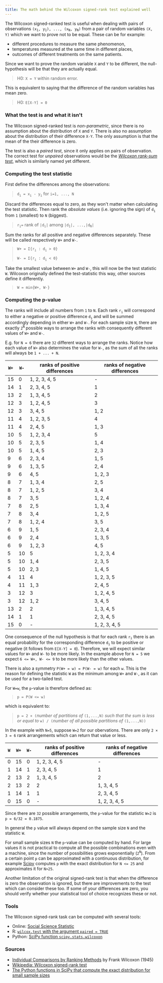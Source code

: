 ```yaml
---
title: The math behind the Wilcoxon signed-rank test explained well
---
```

The Wilcoxon signed-ranked test is useful when dealing with pairs of observations `(x`<sub>`1`</sub>`, y`<sub>`1`</sub>`), ..., (x`<sub>`N`</sub>`, y`<sub>`N`</sub>`)` from a pair of random variables `(X, Y)` which we want to prove not to be equal. These can be for example:
* different procedures to measure the same phenomenon,
* temperatures measured at the same time in different places,
* outcomes of different treatments on the same patients.

Since we want to prove the random variable `X` and `Y` to be different, the null-hypothesis will be that they are actually equal.
> H0: `X = Y` within random error.


This is equivalent to saying that the difference of the random variables has mean zero.
> H0: `E[X-Y] = 0`

### What the test is and what it isn't

The Wilcoxon signed-ranked test is *non-parametric*, since there is no assumption about the distribution of `X` and `Y`. There is also no assumption about the distribution of their difference `X-Y`. The only assumption is that the mean of the their difference is zero.

The test is also a *paired test*, since it only applies on pairs of observation. The correct test for *unpaired* observations would be the [*Wilcoxon rank-sum test*](https://en.wikipedia.org/wiki/Mann%E2%80%93Whitney_U_test), which is similarly named yet different.

### Computing the test statistic

First define the differences among the observations:
> `d`<sub>`i`</sub>` = x`<sub>`i`</sub>` - y`<sub>`i`</sub> for `i=1, ..., N`

Discard the differences equal to zero, as they won't matter when calculating the test statistic. Then rank the *absolute values* (i.e. ignoring the sign) of `d`<sub>`i`</sub> from `1` (smallest) to `N` (biggest).
> `r`<sub>`i`</sub>` = ` rank of `|d`<sub>`i`</sub>`|` among `|d`<sub>`1`</sub>`|, ...,|d`<sub>`N`</sub>`|`

Sum the ranks for all positive and negative differences separately. These will be called respectively `W+` and `W-`.
> `W+ = Σ{r`<sub>`i`</sub>` : d`<sub>`i`</sub>` > 0}`
>
> `W- = Σ{r`<sub>`i`</sub>` : d`<sub>`i`</sub>` < 0}`

Take the smallest value between `W+` and `W-`, this will now be the test statistic `W`. Wilcoxon originally defined the test-statistic this way, other sources define it differently.
> `W = min{W+, W-}`

### Computing the p-value

The ranks will include all numbers from `1` to `N`. Each rank `r`<sub>`i`</sub> will correspond to either a negative or positive difference  `d`<sub>`i`</sub> and will be summed accordingly depending in either `W+` and `W-`. For each sample size `N`, there are exactly `2`<sup>`N`</sup> possible ways to arrange the ranks with consequently different values of `W+` and `W-`.

E.g. for `N = 6` there are `32` different ways to arrange the ranks. Notice how each value of `W+` also determines the value for `W-`, as the sum of all the ranks will always be `1 + ... + N`.

| `W+` | `W-` | ranks of positive differences | ranks of negative differences |
| --- | --- | --- | --- |
| 15 | 0 | 1, 2, 3, 4, 5 | - |
| 14 | 1 | 2, 3, 4, 5 | 1 |
| 13 | 2 | 1, 3, 4, 5 | 2 |
| 12 | 3 | 1, 2, 4, 5 | 3 |
| 12 | 3 | 3, 4, 5 | 1, 2 |
| 11 | 4 | 1, 2, 3, 5 | 4 |
| 11 | 4 | 2, 4, 5 | 1, 3 |
| 10 | 5 | 1, 2, 3, 4 | 5 |
| 10 | 5 | 2, 3, 5 | 1, 4 |
| 10 | 5 | 1, 4, 5 | 2, 3 |
| 9 | 6 | 2, 3, 4 | 1, 5 |
| 9 | 6 | 1, 3, 5 | 2, 4 |
| 9 | 6 | 4, 5 | 1, 2, 3 |
| 8 | 7 | 1, 3, 4 | 2, 5 |
| 8 | 7 | 1, 2, 5 | 3, 4 |
| 8 | 7 | 3, 5 | 1, 2, 4 |
| 7 | 8 | 2, 5 | 1, 3, 4 |
| 7 | 8 | 3, 4 | 1, 2, 5 |
| 7 | 8 | 1, 2, 4 | 3, 5 |
| 6 | 9 | 1, 5 | 2, 3, 4 |
| 6 | 9 | 2, 4 | 1, 3, 5 |
| 6 | 9 | 1, 2, 3 | 4, 5 |
| 5 | 10 | 5 | 1, 2, 3, 4 |
| 5 | 10 | 1, 4 | 2, 3, 5 |
| 5 | 10 | 2, 3 | 1, 4, 5 |
| 4 | 11 | 4 | 1, 2, 3, 5 |
| 4 | 11 | 1, 3 | 2, 4, 5 |
| 3 | 12 | 3 | 1, 2, 4, 5 |
| 3 | 12 | 1, 2 | 3, 4, 5 |
| 13 | 2 | 2 | 1, 3, 4, 5 |
| 14 | 1 | 1 | 2, 3, 4, 5 |
| 15 | 0 | - | 1, 2, 3, 4, 5 |

One consequence of the null hypothesis is that for each rank `r`<sub>`i`</sub> there is an equal probability for the corresponding difference `d`<sub>`i`</sub> to be positive or negative (it follows from `E[X-Y] = 0`). Therefore, we will expect similar values for `W+` and `W-` to be more likely. In the example above for `N = 5` we expect `6 <= W+, W- <= 9` to be more likely than the other values.

There is also a symmetry `P(W+ = w) = P(W- = w)` for each `w`. This is the reason for defining the statistic `W` as the minimum among `W+` and `W-`, as it can be used for a two-tailed test.

For `W=w`, the `p`-value is therefore defined as:
> `p = P(W <= w)`

which is equivalent to:

> `p = 2 × (`*number of partitions of* `(1,...,N)` *such that the sum is less or equal to* `w) / (`*number of all possible partitions of* `(1,...,N))`

In the example with `N=5`, suppose `W=2` for our obervations. There are only `2 × 3 = 6` rank arrangements which can return that value or less.

| `W` | `W+` | `W-` | ranks of positive differences | ranks of negative differences |
| --- | --- | --- | --- | --- |
| 0 | 15 | 0 | 1, 2, 3, 4, 5 | - |
| 1 | 14 | 1 | 2, 3, 4, 5 | 1 |
| 2 | 13 | 2 | 1, 3, 4, 5 | 2 |
| 2 | 13 | 2 | 2 | 1, 3, 4, 5 |
| 1 | 14 | 1 | 1 | 2, 3, 4, 5 |
| 0 | 15 | 0 | - | 1, 2, 3, 4, 5 |

Since there are `32` possible arrangements, the `p`-value for the statistic `W=2` is `p = 6/32 = 0.1875`.

In general the `p` value will always depend on the sample size `N` and the statistic `W`.

For small sample sizes `N` the `p`-value can be computed by hand. For large values it is not practical to compute all the possible combinations even with a machine, since the number of possibilities grows exponentially (`2`<sup>`N`</sup>). From a certain point `p` can be approximated with a continuous distribution, for example [Scipy](https://docs.scipy.org/doc/scipy/reference/generated/scipy.stats.wilcoxon.html) computes `p` with the exact distribution for `N <= 25` and approximates it for `N>25`.

Another limitation of the original signed-rank test is that when the difference is zero the observation is ignored, but there are improvements to the test which can consider these too. If some of your differences are zero, you should verify whether your statistical tool of choice recognizes these or not.

### Tools
The Wilcoxon signed-rank task can be computed with several tools:
* Online: [Social Science Statistic](https://www.socscistatistics.com/tests/signedranks/default.aspx)
* R: [`wilcox.test` with the argument `paired = TRUE`](https://www.rdocumentation.org/packages/stats/versions/3.6.2/topics/wilcox.test)
* Python: [SciPy function `scipy.stats.wilcoxon`](https://docs.scipy.org/doc/scipy/reference/generated/scipy.stats.wilcoxon.html)

### Sources

* [Individual Comparisons by Ranking Methods](https://sci2s.ugr.es/keel/pdf/algorithm/articulo/wilcoxon1945.pdf) by Frank Wilcoxon (1945)
* [Wikipedia: Wilcoxon signed-rank test](https://en.wikipedia.org/wiki/Wilcoxon_signed-rank_test)
* [The Python functions in SciPy that compute the exact distribution for small sample sizes](https://github.com/scipy/scipy/blob/827452cc5a30f8bfc64b991d675119726b76070e/scipy/stats/_wilcoxon_data.py)
